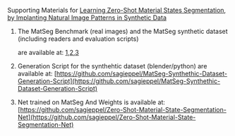 Supporting Materials for [Learning Zero-Shot Material States Segmentation,
by Implanting Natural Image Patterns in Synthetic Data](https://arxiv.org/pdf/2403.03309.pdf)
1) The MatSeg Benchmark (real images) and the MatSeg synthetic dataset (including readers and evaluation scripts)

   are available at:  [1](https://zenodo.org/records/11331618),[2](https://e.pcloud.link/publink/show?code=kZxsXTZIk88l74Jb3YeMeOcjOlJJVIqvHj7),[3](https://icedrive.net/s/XxgZSif7NgYRbjvDN5w9aiWZ1fR3)

2) Generation Script for the synthehtic dataset (blender/python) are available at: [https://github.com/sagieppel/MatSeg-Synthethic-Dataset-Generation-Script](https://github.com/sagieppel/MatSeg-Synthethic-Dataset-Generation-Script)

3) Net trained on MatSeg And Weights is available at: [https://github.com/sagieppel/Zero-Shot-Material-State-Segmentation-Net](https://github.com/sagieppel/Zero-Shot-Material-State-Segmentation-Net)
